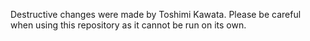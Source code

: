 Destructive changes were made by Toshimi Kawata. Please be careful when using this repository as it cannot be run on its own.
